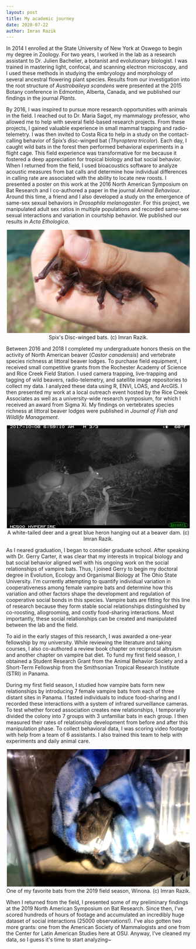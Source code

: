 ```yaml
---
layout: post
title: My academic journey
date: 2020-07-22
author: Imran Razik
---
```

In 2014 I enrolled at the State University of New York at Oswego to begin my degree in Zoology. For two years, I worked in the lab as a research assistant to Dr. Julien Bachelier, a botanist and evolutionary biologist. I was trained in mastering light, confocal, and scanning electron microscopy, and I used these methods in studying the embryology and morphology of several ancestral flowering plant species. Results from our investigation into the root structure of *Austrobaileya scandens* were presented at the 2015 Botany conference in Edmonton, Alberta, Canada, and we published our findings in the journal *Plants*. 

By 2016, I was inspired to pursue more research opportunities with animals in the field. I reached out to Dr. Maria Sagot, my mammalogy professor, who allowed me to help with several field-based research projects. From these projects, I gained valuable experience in small mammal trapping and radio-telemetry. I was then invited to Costa Rica to help in a study on the contact-calling behavior of Spix’s disc-winged bat (*Thyroptera tricolor*). Each day, I caught wild bats in the forest then performed behavioral experiments in a flight cage. This field experience was transformative for me because it fostered a deep appreciation for tropical biology and bat social behavior. When I returned from the field, I used bioacoustics software to analyze acoustic measures from bat calls and determine how individual differences in calling rate are associated with the ability to locate new roosts. I presented a poster on this work at the 2016 North American Symposium on Bat Research and I co-authored a paper in the journal *Animal Behaviour*. Around this time, a friend and I also developed a study on the emergence of same-sex sexual behaviors in *Drosophila melanogaster*. For this project, we manipulated adult sex ratios in multiple populations and recorded same-sex sexual interactions and variation in courtship behavior. We published our results in *Acta Ethologica*. 

<p align="center">
  <img src="/assets/image13.jpg" width="500"> <br/>
  Spix's Disc-winged bats. (c) Imran Razik.
</p>  

Between 2016 and 2018 I completed my undergraduate honors thesis on the activity of North American beaver (*Castor canadensis*) and vertebrate species richness at littoral beaver lodges. To purchase field equipment, I received small competitive grants from the Rochester Academy of Science and Rice Creek Field Station. I used camera trapping, live-trapping and tagging of wild beavers, radio-telemetry, and satellite image repositories to collect my data. I analyzed these data using R, ENVI, LOAS, and ArcGIS. I then presented my work at a local outreach event hosted by the Rice Creek Associates as well as a university-wide research symposium, for which I received an award from Sigma Xi. My findings on vertebrates species richness at littoral beaver lodges were published in *Journal of Fish and Wildlife Management*. 

<p align="center">
  <img src="/assets/image6.JPG" width="500"> <br/>
  A white-tailed deer and a great blue heron hanging out at a beaver dam. (c) Imran Razik.
</p>  

As I neared graduation, I began to consider graduate school. After speaking with Dr. Gerry Carter, it was clear that my interests in tropical biology and bat social behavior aligned well with his ongoing work on the social relationships of vampire bats. Thus, I joined Gerry to begin my doctoral degree in Evolution, Ecology and Organismal Biology at The Ohio State University. I'm currently attempting to quantify individual variation in cooperativeness among female vampire bats and determine how this variation and other factors shape the development and regulation of cooperative social bonds in this species. Vampire bats are fitting for this line of research because they form stable social relationships distinguished by co-roosting, allogrooming, and costly food-sharing interactions. Most importantly, these social relationships can be created and manipulated between the lab and the field.  

To aid in the early stages of this research, I was awarded a one-year fellowship by my university. While reviewing the literature and taking courses, I also co-authored a review book chapter on reciprocal altruism and another chapter on vampire bat diet. To fund my first field season, I obtained a Student Research Grant from the Animal Behavior Society and a Short-Term Fellowship from the Smithsonian Tropical Research Institute (STRI) in Panama. 

During my first field season, I studied how vampire bats form new relationships by introducing 7 female vampire bats from each of three distant sites in Panama. I fasted individuals to induce food-sharing and I recorded these interactions with a system of infrared surveillance cameras. To test whether forced association creates new relationships, I temporarily divided the colony into 7 groups with 3 unfamiliar bats in each group. I then measured their rates of relationship development from before and after this manipulation phase. To collect behavioral data, I was scoring video footage with help from a team of 6 assistants. I also trained this team to help with experiments and daily animal care. 

<p align="center">
  <img src="/assets/IMG_4282.jpg" width="500"> <br/>
  One of my favorite bats from the 2019 field season, Winona. (c) Imran Razik.
</p>  

When I returned from the field, I presented some of my preliminary findings at the 2019 North American Symposium on Bat Research. Since then, I've scored hundreds of hours of footage and accumulated an incredibly huge dataset of social interactions (25000 observations!). I've also gotten two more grants: one from the American Society of Mammalogists and one from the Center for Latin American Studies here at OSU. Anyway, I've cleaned my data, so I guess it's time to start analyzing~ 



